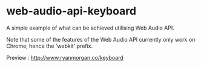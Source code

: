 web-audio-api-keyboard
======================

A simple example of what can be achieved utilising Web Audio API. 

Note that some of the features of the Web Audio API currently only work on Chrome, hence the 'webkit' prefix. 


Preview : http://www.ryanmorgan.co/keyboard






